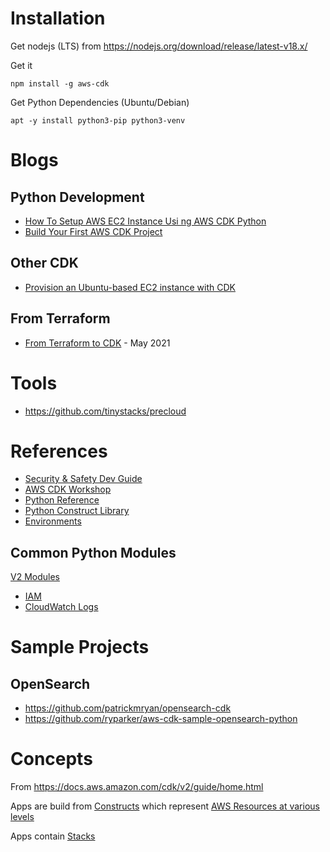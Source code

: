 # Installation
Get nodejs (LTS) from https://nodejs.org/download/release/latest-v18.x/

Get it
```
npm install -g aws-cdk

```

Get Python Dependencies (Ubuntu/Debian)

```
apt -y install python3-pip python3-venv
```

# Blogs
## Python Development
- [How To Setup AWS EC2 Instance Usi ng AWS CDK Python](https://unbiased-coder.com/setup-aws-ec2-instance-cdk-python/)
- [Build Your First AWS CDK Project](https://towardsdatascience.com/build-your-first-aws-cdk-project-18b1fee2ed2d) 

## Other CDK
- [Provision an Ubuntu-based EC2 instance with CDK](https://loige.co/provision-ubuntu-ec2-with-cdk/)

## From Terraform
- [From Terraform to CDK](https://medium.com/carsales-dev/from-terrafrom-to-cdk-our-journey-of-migrating-existing-aws-resource-to-cdk-managed-f533416a4254) - May 2021

# Tools 
- https://github.com/tinystacks/precloud

# References
- [Security & Safety Dev Guide](https://github.com/aws/aws-cdk/wiki/Security-And-Safety-Dev-Guide)
- [AWS CDK Workshop](https://cdkworkshop.com/)
- [Python Reference](https://docs.aws.amazon.com/cdk/api/v2/python/index.html)
- [Python Construct Library](https://docs.aws.amazon.com/cdk/api/v2/python/aws_cdk.aws_ec2/README.html)
- [Environments](https://docs.aws.amazon.com/cdk/v2/guide/environments.html)

## Common Python Modules 

[V2 Modules](https://docs.aws.amazon.com/cdk/api/v2/python/modules.html)

- [IAM](https://docs.aws.amazon.com/cdk/api/v2/python/aws_cdk.aws_iam/README.html)
- [CloudWatch Logs](https://docs.aws.amazon.com/cdk/api/v2/python/aws_cdk.aws_logs/README.html)


# Sample Projects
## OpenSearch
- https://github.com/patrickmryan/opensearch-cdk
- https://github.com/ryparker/aws-cdk-sample-opensearch-python



# Concepts
From https://docs.aws.amazon.com/cdk/v2/guide/home.html

Apps are build from [Constructs](https://docs.aws.amazon.com/cdk/v2/guide/constructs.html) which represent [AWS Resources at various levels](https://docs.aws.amazon.com/cdk/api/v2/docs/aws-construct-library.html)

Apps contain [Stacks](https://docs.aws.amazon.com/cdk/v2/guide/apps.html)




